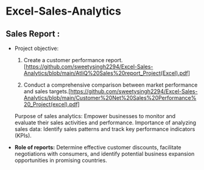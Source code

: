 # Excel-Sales-Analytics

## Sales Report :

- Project objective:

    1. Create a customer performance report. [https://github.com/sweetysingh2294/Excel-Sales-Analytics/blob/main/AtliQ%20Sales%20report_Project(Excel).pdf]
       
    2. Conduct a comprehensive comparison between market performance and sales targets.[https://github.com/sweetysingh2294/Excel-Sales-Analytics/blob/main/Customer%20Net%20Sales%20Performance%20_Project(excel).pdf]
       
  Purpose of sales analytics: Empower businesses to monitor and evaluate their sales activities and performance.
  Importance of analyzing sales data: Identify sales patterns and track key performance indicators (KPIs).

- **Role of reports:** Determine effective customer discounts, facilitate negotiations with consumers, and identify potential business expansion opportunities in promising countries.
